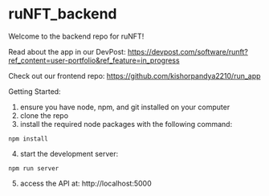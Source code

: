 # ruNFT_backend

Welcome to the backend repo for ruNFT! 

Read about the app in our DevPost: https://devpost.com/software/runft?ref_content=user-portfolio&ref_feature=in_progress

Check out our frontend repo: https://github.com/kishorpandya2210/run_app

Getting Started: 
1. ensure you have node, npm, and git installed on your computer
2. clone the repo
3. install the required node packages with the following command: 
```
npm install 
```
4. start the development server:
```
npm run server
```
5. access the API at: http://localhost:5000                                                                                                                                   
